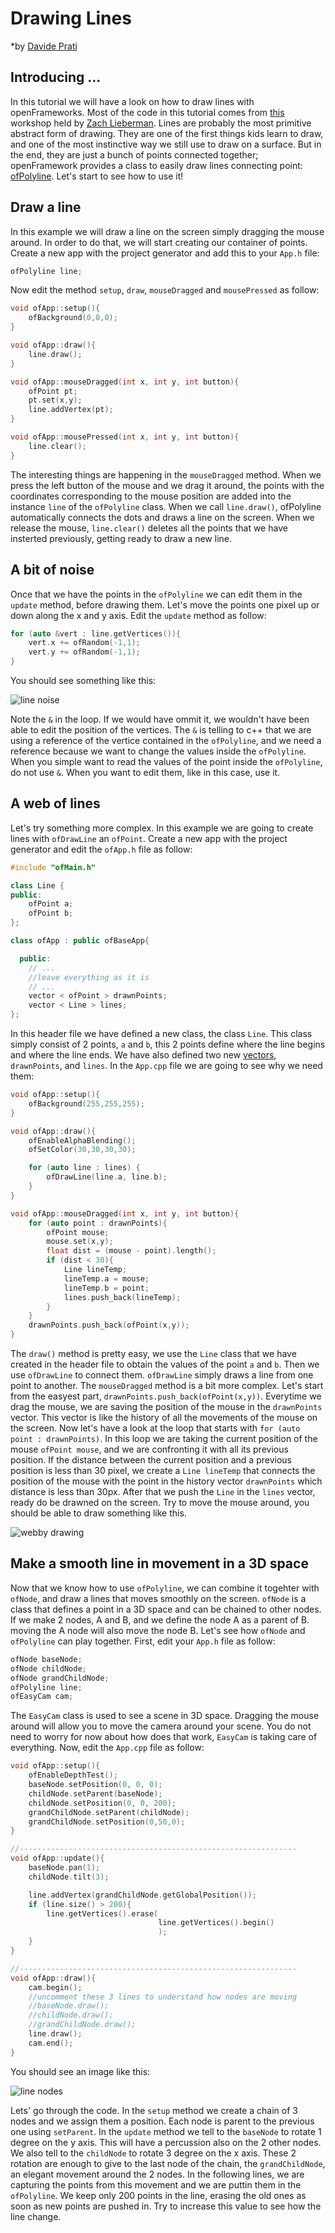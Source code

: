 # Drawing Lines

*by [Davide Prati](http://edapx.com)

## Introducing ...

In this tutorial we will have a look on how to draw lines with openFrameworks. Most of the code in this tutorial comes from [this](https://github.com/ofZach/VAW_workshop/tree/master/drawingWorkshop) workshop held by [Zach Lieberman](http://thesystemis.com/).
Lines are probably the most primitive abstract form of drawing. They are one of the first things kids learn to draw, and one of the most instinctive way we still use to draw on a surface. But in the end, they are just a bunch of points connected together; openFramework provides a class to easily draw lines connecting point: [ofPolyline](/documentation/graphics/ofPolyline/). Let's start to see how to use it!


## Draw a line
In this example we will draw a line on the screen simply dragging the mouse
around. In order to do that, we will start creating our container of points.
Create a new app with the project generator and add this to your `App.h` file:

```cpp
ofPolyline line;
```

Now edit the method `setup`, `draw`, `mouseDragged` and `mousePressed` as
follow:

```cpp
void ofApp::setup(){
    ofBackground(0,0,0);
}

void ofApp::draw(){
    line.draw();
}

void ofApp::mouseDragged(int x, int y, int button){
    ofPoint pt;
    pt.set(x,y);
    line.addVertex(pt);
}

void ofApp::mousePressed(int x, int y, int button){
    line.clear();
}
```

The interesting things are happening in the `mouseDragged` method. When we press the left button of the mouse and we drag it around, the points with the coordinates corresponding to the mouse position are added into the instance `line` of the `ofPolyline` class. When we call `line.draw()`, ofPolyline automatically connects the dots and draws a line on the screen. When we release the mouse, `line.clear()` deletes all the points that we have insterted previously, getting ready to draw a new line.


## A bit of noise

Once that we have the points in the `ofPolyline` we can edit them in the `update` method, before drawing them. Let's move the points one pixel up or down along the x and y axis. Edit the `update` method as follow:
```cpp
for (auto &vert : line.getVertices()){
    vert.x += ofRandom(-1,1);
    vert.y += ofRandom(-1,1);
}
```
You should see something like this:

![line noise](images/line-noise.gif)

Note the `&` in the loop. If we would have ommit it, we wouldn't have been able to edit the position of the vertices. The `&` is telling to c++ that we are using a reference of the vertice contained in the `ofPolyline`, and we need a reference because we want to change the values inside the `ofPolyline`. When you simple want to read the values of the point inside the `ofPolyline`, do not use `&`. When you want to edit them, like in this case, use it.

## A web of lines

Let's try something more complex. In this example we are going to create lines with `ofDrawLine` an `ofPoint`. Create a new app with the project generator and edit the `ofApp.h` file as follow:
```cpp
#include "ofMain.h"

class Line {
public:
    ofPoint a;
    ofPoint b;
};

class ofApp : public ofBaseApp{

  public:
    // ...
    //leave everything as it is
    // ...
    vector < ofPoint > drawnPoints;
    vector < Line > lines;
};
```
In this header file we have defined a new class, the class `Line`. This class simply consist of 2 points, `a` and `b`, this 2 points define where the line begins and where the line ends. We have also defined two new [vectors](/tutorials/11_c++%20concepts/001_stl_vectors_basic/), `drawnPoints`, and `lines`. In the `App.cpp` file we are going to see why we need them:

```cpp
void ofApp::setup(){
    ofBackground(255,255,255);
}

void ofApp::draw(){
    ofEnableAlphaBlending();
    ofSetColor(30,30,30,30);

    for (auto line : lines) {
        ofDrawLine(line.a, line.b);
    }
}

void ofApp::mouseDragged(int x, int y, int button){
    for (auto point : drawnPoints){
        ofPoint mouse;
        mouse.set(x,y);
        float dist = (mouse - point).length();
        if (dist < 30){
            Line lineTemp;
            lineTemp.a = mouse;
            lineTemp.b = point;
            lines.push_back(lineTemp);
        }
    }
    drawnPoints.push_back(ofPoint(x,y));
}
```
The `draw()` method is pretty easy, we use the `Line` class that we have created in the header file to obtain the values of the point `a` and `b`. Then we use `ofDrawLine` to connect them. `ofDrawLine` simply draws a line from one point to another.
The `mouseDragged` method is a bit more complex. Let's start from the easyest part, `drawnPoints.push_back(ofPoint(x,y))`. Everytime we drag the mouse, we are saving the position of the mouse in the `drawnPoints` vector. This vector is like the history of all the movements of the mouse on the screen. Now let's have a look at the loop that starts with `for (auto point : drawnPoints)`. In this loop we are taking the current position of the mouse `ofPoint mouse`, and we are confronting it with all its previous position. If the distance between the current position and a previous position is less than 30 pixel, we create a `Line lineTemp` that connects the position of the mouse with the point in the history vector `drawnPoints` which distance is less than 30px. After that we push the `Line` in the `lines` vector, ready do be drawned on the screen.
Try to move the mouse around, you should be able to draw something like this.

![webby drawing](images/web.png)


## Make a smooth line in movement in a 3D space
Now that we know how to use `ofPolyline`, we can combine it togehter with `ofNode`, and draw a lines that moves smoothly on the screen. `ofNode` is a class that defines a point in a 3D space and can be chained to other nodes. If we make 2 nodes, A and B, and we define the node A as a parent of B. moving the A node will also move the node B. Let's see how `ofNode` and `ofPolyline` can play together. First, edit your `App.h` file as follow:

```cpp
ofNode baseNode;
ofNode childNode;
ofNode grandChildNode;
ofPolyline line;
ofEasyCam cam;
```
The `EasyCam` class is used to see a scene in 3D space. Dragging the mouse around will allow you to move the camera around your scene. You do not need to worry for now about how does that work, `EasyCam` is taking care of everything. Now, edit the `App.cpp` file as follow:

```cpp
void ofApp::setup(){
    ofEnableDepthTest();
    baseNode.setPosition(0, 0, 0);
    childNode.setParent(baseNode);
    childNode.setPosition(0, 0, 200);
    grandChildNode.setParent(childNode);
    grandChildNode.setPosition(0,50,0);
}

//--------------------------------------------------------------
void ofApp::update(){
    baseNode.pan(1);
    childNode.tilt(3);

    line.addVertex(grandChildNode.getGlobalPosition());
    if (line.size() > 200){
        line.getVertices().erase(
                                 line.getVertices().begin()
                                 );
    }
}

//--------------------------------------------------------------
void ofApp::draw(){
    cam.begin();
    //uncomment these 3 lines to understand how nodes are moving
    //baseNode.draw();
    //childNode.draw();
    //grandChildNode.draw();
    line.draw();
    cam.end();
}
```
You should see an image like this:

![line nodes](images/line-nodes.gif)

Lets' go through the code. In the `setup` method we create a chain of 3 nodes and we assign them a position. Each node is parent to the previous one using `setParent`. In the `update` method we tell to the `baseNode` to rotate 1 degree on the y axis. This will have a percussion also on the 2 other nodes. We also tell to the `childNode` to rotate 3 degree on the x axis. These 2 rotation are enough to give to the last node of the chain, the `grandChildNode`, an elegant movement around the 2 nodes. In the following lines, we are capturing the points from this movement and we are puttin them in the `ofPolyline`. We keep only 200 points in the line, erasing the old ones as soon as new points are pushed in. Try to increase this value to see how the line change.
